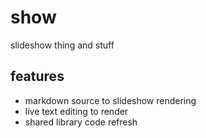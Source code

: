 # show
slideshow thing and stuff

## features
- markdown source to slideshow rendering
- live text editing to render
- shared library code refresh
